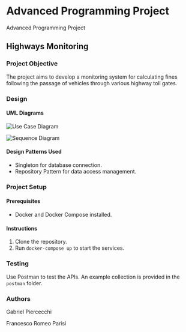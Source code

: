 # Advanced Programming Project
Advanced Programming Project

## Highways Monitoring

### Project Objective

The project aims to develop a monitoring system for calculating fines following the passage of vehicles through various highway toll gates.

### Design

#### UML Diagrams

![Use Case Diagram](./diagrams/use_case_diagram.png)

![Sequence Diagram](./diagrams/sequence_diagram.png)

#### Design Patterns Used

- Singleton for database connection.
- Repository Pattern for data access management.

### Project Setup

#### Prerequisites

- Docker and Docker Compose installed.

#### Instructions

1. Clone the repository.
2. Run `docker-compose up` to start the services.

### Testing

Use Postman to test the APIs. An example collection is provided in the `postman` folder.

### Authors

Gabriel Piercecchi

Francesco Romeo Parisi